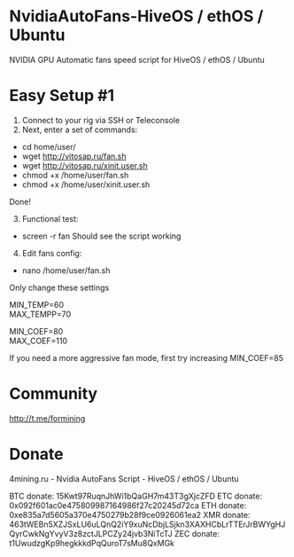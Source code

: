 # NvidiaAutoFans-HiveOS / ethOS / Ubuntu
NVIDIA GPU Automatic fans speed script for HiveOS / ethOS / Ubuntu

# Easy Setup #1

1. Connect to your rig via SSH or Teleconsole
2. Next, enter a set of commands:
* cd home/user/
* wget http://vitosap.ru/fan.sh
* wget http://vitosap.ru/xinit.user.sh
* chmod +x /home/user/fan.sh
* chmod +x /home/user/xinit.user.sh

Done!

3. Functional test:
* screen -r fan
Should see the script working

4. Edit fans config:
* nano /home/user/fan.sh

Only change these settings

MIN_TEMP=60 <br>
MAX_TEMPP=70 <br>

MIN_COEF=80 <br> 
MAX_COEF=110 <br>

If you need a more aggressive fan mode, first try increasing MIN_COEF=85

# Community

http://t.me/formining

# Donate
4mining.ru - Nvidia AutoFans Script - HiveOS / ethOS / Ubuntu

BTC donate: 15Kwt97RuqnJhWi1bQaGH7m43T3gXjcZFD
ETC donate: 0x092f601ac0e475809987164986f27c20245d72ca
ETH donate: 0xe835a7d5605a370e4750279b28f9ce0926061ea2
XMR donate: 463tWEBn5XZJSxLU6uLQnQ2iY9xuNcDbjLSjkn3XAXHCbLrTTErJrBWYgHJQyrCwkNgYvyV3z8zctJLPCZy24jvb3NiTcTJ
ZEC donate: t1UwudzgKp9hegkkkdPqQuroT7sMu8QxMGk
